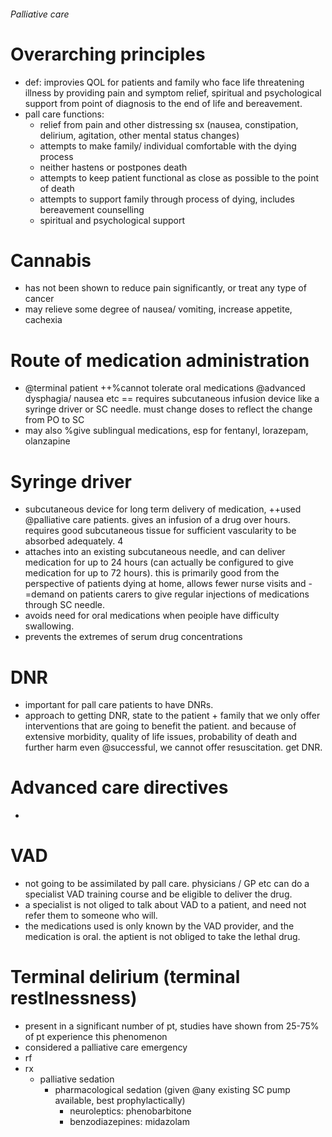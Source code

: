 ###### Palliative care

# Overarching principles
- def: improvies QOL for patients and family who face life threatening illness by providing pain and symptom relief, spiritual and psychological support from point of diagnosis to the end of life and bereavement.
- pall care functions:
    + relief from pain and other distressing sx (nausea, constipation, delirium, agitation, other mental status changes)
    + attempts to make family/ individual comfortable with the dying process
    + neither hastens or postpones death
    + attempts to keep patient functional as close as possible to the point of death
    + attempts to support family through process of dying, includes bereavement counselling
    + spiritual and psychological support

# Cannabis
- has not been shown to reduce pain significantly, or treat any type of cancer
- may relieve some degree of nausea/ vomiting, increase appetite, cachexia

# Route of medication administration
- @terminal patient ++%cannot tolerate oral medications @advanced dysphagia/ nausea etc == requires subcutaneous infusion device like a syringe driver or SC needle. must change doses to reflect the change from PO to SC
- may also %give sublingual medications, esp for fentanyl, lorazepam, olanzapine
# Syringe driver
- subcutaneous device for long term delivery of medication, ++used @palliative care patients. gives an infusion of a drug over hours. requires good subcutaneous tissue for sufficient vascularity to be absorbed adequately.  4
- attaches into an existing subcutaneous needle, and can deliver medication for up to 24 hours (can actually be configured to give medication for up to 72 hours). this is primarily good from the perspective of patients dying at home, allows fewer nurse visits and -=demand on patients carers to give regular injections of medications through SC needle.
- avoids need for oral medications when peoiple have difficulty swallowing. 
- prevents the extremes of serum drug concentrations

# DNR
- important for pall care patients to have DNRs. 
- approach to getting DNR, state to the patient + family that we only offer interventions that are going to benefit the patient. and because of extensive morbidity, quality of life issues, probability of death and further harm even @successful, we cannot offer resuscitation. get DNR.

# Advanced care directives
- 

# VAD
- not going to be assimilated by pall care. physicians / GP etc can do a specialist VAD training course and be eligible to  deliver the drug. 
- a specialist is not oliged to talk about  VAD to a patient, and need not refer them to someone who will. 
- the medications used is only known by the VAD provider, and the medication is oral. the aptient is not obliged to take the lethal drug.


# Terminal delirium (terminal restlnessness)
- present in a significant number of pt, studies have shown from 25-75% of pt experience this phenomenon
- considered a palliative care emergency
- rf
- rx
    + palliative sedation
        * pharmacological sedation (given @any existing SC pump available, best prophylactically)
            - neuroleptics: phenobarbitone
            - benzodiazepines: midazolam
